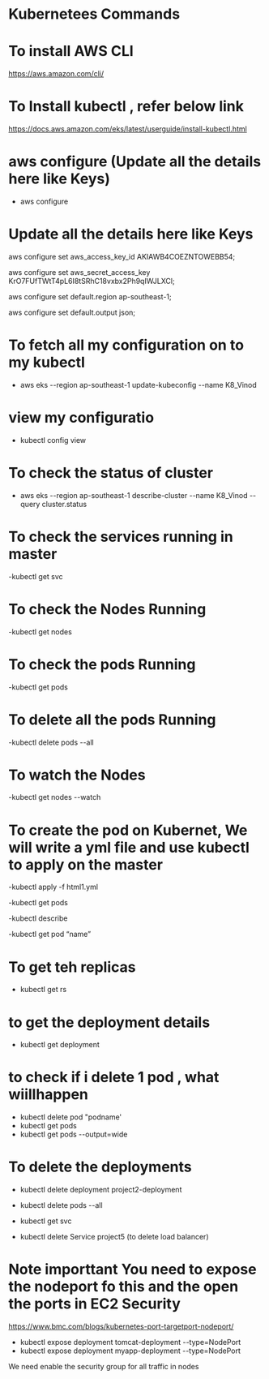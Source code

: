 # Kubernetees Commands

# To install AWS CLI 
https://aws.amazon.com/cli/

# To Install kubectl , refer below link 
https://docs.aws.amazon.com/eks/latest/userguide/install-kubectl.html

# aws configure (Update all the details here like Keys)
- aws configure

# Update all the details here like Keys
aws configure set aws_access_key_id AKIAWB4COEZNTOWEBB54;

aws configure set aws_secret_access_key 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; 

aws configure set default.region ap-southeast-1;

aws configure set default.output json;

# To fetch all my configuration on to my kubectl
- aws eks --region ap-southeast-1 update-kubeconfig --name K8_Vinod

#  view my configuratio
- kubectl config view

# To check the status of cluster 
- aws eks --region ap-southeast-1 describe-cluster --name K8_Vinod --query cluster.status

# To check the services running in master 
-kubectl get svc

# To check the Nodes Running 
-kubectl get nodes

# To check the pods Running 
-kubectl get pods

# To delete all the pods Running 
-kubectl delete pods --all

# To watch the Nodes 
-kubectl get nodes --watch

# To create the pod on Kubernet, We will write a  yml file and use kubectl to apply on the master
-kubectl apply -f html1.yml

-kubectl get pods

-kubectl describe

-kubectl get pod “name”


# To get teh replicas
- kubectl get rs

# to get  the deployment details
- kubectl get deployment

# to check if i delete 1 pod , what wiillhappen
- kubectl delete pod "podname'
- kubectl get pods
- kubectl get pods --output=wide

# To delete the deployments
- kubectl delete deployment project2-deployment

- kubectl delete pods --all

- kubectl get svc
- kubectl delete Service project5 (to delete load balancer)


# Note importtant You need to expose the nodeport fo this  and the open the ports in EC2 Security 
https://www.bmc.com/blogs/kubernetes-port-targetport-nodeport/


- kubectl expose deployment tomcat-deployment --type=NodePort
- kubectl expose deployment myapp-deployment --type=NodePort

We need enable the security group for all traffic in nodes
